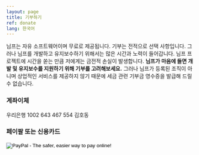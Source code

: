 ```yaml
---
layout: page
title: 기부하기
ref: donate
lang: 한국어
---
```


님프는 자유 소프트웨어이며 무료로 제공됩니다. 기부는 전적으로 선택 사항입니다.
그러나 님프를 개발하고 유지보수하기 위해서는 많은 시간과 노력이 들어갑니다.
님프 프로젝트에 시간을 쏟는 만큼 저에게는 금전적 손실이 발생합니다. **님프가
마음에 들면 개발 및 유지보수를 지원하기 위해 기부를 고려해보세요.** 그러나
님프가 등록된 조직이 아니며 상업적인 서비스를 제공하지 않기 때문에 세금 관련
기부금 영수증을 발급해 드릴 수 없습니다.

### 계좌이체

우리은행 1002 643 467 554 김호동

### 페이팔 또는 신용카드

<form action="https://www.paypal.com/cgi-bin/webscr" method="post" target="_top">
<input type="hidden" name="cmd" value="_donations">
<input type="hidden" name="business" value="cogniti@gmail.com">
<input type="hidden" name="lc" value="KR">
<input type="hidden" name="item_name" value="Donation to Nimf">
<input type="hidden" name="no_note" value="1">
<input type="hidden" name="no_shipping" value="1">
<input type="hidden" name="currency_code" value="USD">
<input type="hidden" name="bn" value="PP-DonationsBF:btn_donateCC_LG.gif:NonHosted">
<input type="image" src="https://www.paypalobjects.com/en_US/i/btn/btn_donateCC_LG.gif" border="0" name="submit" alt="PayPal - The safer, easier way to pay online!">
<img alt="" border="0" src="https://www.paypalobjects.com/en_US/i/scr/pixel.gif" width="1" height="1">
</form>

